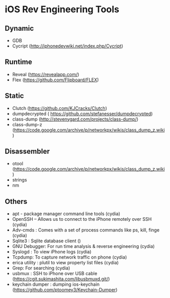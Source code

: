 # iOS Rev Engineering Tools

Dynamic 
-------
- GDB
- Cycript (http://iphonedevwiki.net/index.php/Cycript)

Runtime 
-------
- Reveal (https://revealapp.com/)
- Flex (https://github.com/Flipboard/FLEX)

Static 
------
- Clutch (https://github.com/KJCracks/Clutch)
- dumpdecrypted ( https://github.com/stefanesser/dumpdecrypted)
- class-dump (http://stevenygard.com/projects/class-dump/)
- class-dump-z (https://code.google.com/archive/p/networkpx/wikis/class_dump_z.wiki)

Disassembler
-------
- otool (https://code.google.com/archive/p/networkpx/wikis/class_dump_z.wiki)
- strings
- nm

Others
--------
- apt - package manager command line tools (cydia)
- OpenSSH – Allows us to connect to the iPhone remotely over SSH (cydia)
- Adv-cmds : Comes with a set of process commands like ps, kill, finge (cydia)
- Sqlite3 : Sqlite database client ()
- GNU Debugger: For run time analysis & reverse engineering (cydia)
- Syslogd : To view iPhone logs (cydia)
- Tcpdump: To capture network traffic on phone (cydia)
- erica utility : plutil to view property list files (cydia)
- Grep: For searching (cydia)
- usbmux : SSH to iPhone over USB cable (https://cgit.sukimashita.com/libusbmuxd.git/)
- keychain dumper : dumping ios-keychain (https://github.com/ptoomey3/Keychain-Dumper)
